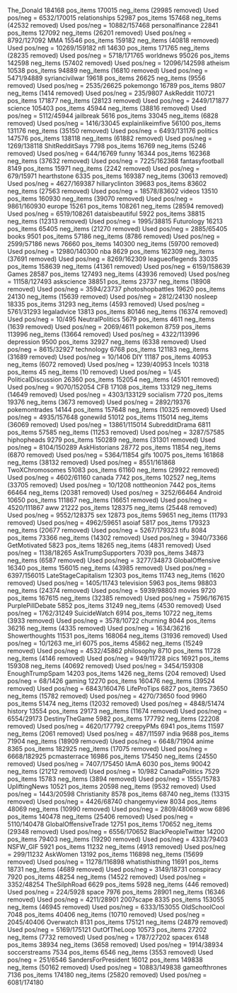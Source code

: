 The_Donald
184168 pos_items
170015 neg_items (29985 removed)
Used pos/neg = 6532/170015
relationships
52987 pos_items
157468 neg_items (42532 removed)
Used pos/neg = 10882/157468
personalfinance
22841 pos_items
127092 neg_items (26201 removed)
Used pos/neg = 8792/127092
MMA
15546 pos_items
159182 neg_items (40818 removed)
Used pos/neg = 10269/159182
nfl
14630 pos_items
171765 neg_items (28235 removed)
Used pos/neg = 5718/171765
worldnews
95026 pos_items
142598 neg_items (57402 removed)
Used pos/neg = 12096/142598
atheism
10538 pos_items
94889 neg_items (16810 removed)
Used pos/neg = 5471/94889
syriancivilwar
19618 pos_items
26625 neg_items (9556 removed)
Used pos/neg = 2535/26625
pokemongo
16789 pos_items
9807 neg_items (1414 removed)
Used pos/neg = 235/9807
AskReddit
110721 pos_items
171877 neg_items (28123 removed)
Used pos/neg = 2449/171877
science
105403 pos_items
45944 neg_items (38816 removed)
Used pos/neg = 5112/45944
jailbreak
5616 pos_items
33045 neg_items (6828 removed)
Used pos/neg = 1416/33045
explainlikeimfive
56100 pos_items
131176 neg_items (35150 removed)
Used pos/neg = 6493/131176
politics
147576 pos_items
138118 neg_items (61882 removed)
Used pos/neg = 1269/138118
ShitRedditSays
7798 pos_items
16769 neg_items (5246 removed)
Used pos/neg = 644/16769
funny
16344 pos_items
162368 neg_items (37632 removed)
Used pos/neg = 7225/162368
fantasyfootball
8149 pos_items
15971 neg_items (2242 removed)
Used pos/neg = 679/15971
hearthstone
6335 pos_items
169387 neg_items (30613 removed)
Used pos/neg = 4627/169387
hillaryclinton
39683 pos_items
83602 neg_items (27563 removed)
Used pos/neg = 18578/83602
videos
13510 pos_items
160930 neg_items (39070 removed)
Used pos/neg = 9861/160930
europe
15261 pos_items
108261 neg_items (28594 removed)
Used pos/neg = 6519/108261
dataisbeautiful
5922 pos_items
38815 neg_items (12313 removed)
Used pos/neg = 1995/38815
Futurology
16213 pos_items
65405 neg_items (21270 removed)
Used pos/neg = 2885/65405
books
9501 pos_items
57186 neg_items (8786 removed)
Used pos/neg = 2599/57186
news
76660 pos_items
140300 neg_items (59700 removed)
Used pos/neg = 12980/140300
nba
8629 pos_items
162309 neg_items (37691 removed)
Used pos/neg = 8269/162309
leagueoflegends
33035 pos_items
158639 neg_items (41361 removed)
Used pos/neg = 6159/158639
Games
28587 pos_items
127493 neg_items (43936 removed)
Used pos/neg = 11158/127493
askscience
38851 pos_items
23737 neg_items (18908 removed)
Used pos/neg = 3594/23737
photoshopbattles
19620 pos_items
24130 neg_items (15639 removed)
Used pos/neg = 2812/24130
nosleep
18335 pos_items
31293 neg_items (4593 removed)
Used pos/neg = 5761/31293
legaladvice
13813 pos_items
80146 neg_items (16374 removed)
Used pos/neg = 10/495
NeutralPolitics
5679 pos_items
4611 neg_items (1639 removed)
Used pos/neg = 2069/4611
pokemon
8759 pos_items
113996 neg_items (13664 removed)
Used pos/neg = 4322/113996
depression
9500 pos_items
32927 neg_items (6338 removed)
Used pos/neg = 8615/32927
technology
6768 pos_items
121183 neg_items (31689 removed)
Used pos/neg = 10/1406
DIY
11187 pos_items
40953 neg_items (6072 removed)
Used pos/neg = 1239/40953
Incels
10318 pos_items
45 neg_items (10 removed)
Used pos/neg = 1/45
PoliticalDiscussion
26360 pos_items
152054 neg_items (45101 removed)
Used pos/neg = 9070/152054
CFB
17108 pos_items
133129 neg_items (14649 removed)
Used pos/neg = 4303/133129
socialism
7720 pos_items
19376 neg_items (3673 removed)
Used pos/neg = 2892/19376
pokemontrades
14144 pos_items
157648 neg_items (10325 removed)
Used pos/neg = 4935/157648
gonewild
51012 pos_items
115014 neg_items (36069 removed)
Used pos/neg = 13861/115014
SubredditDrama
6811 pos_items
57585 neg_items (11253 removed)
Used pos/neg = 3287/57585
hiphopheads
9279 pos_items
150289 neg_items (31301 removed)
Used pos/neg = 8104/150289
AskHistorians
28772 pos_items
11854 neg_items (6870 removed)
Used pos/neg = 5364/11854
gifs
10075 pos_items
161868 neg_items (38132 removed)
Used pos/neg = 8551/161868
TwoXChromosomes
51083 pos_items
61160 neg_items (29922 removed)
Used pos/neg = 4602/61160
canada
7742 pos_items
102527 neg_items (33705 removed)
Used pos/neg = 10/1208
nottheonion
7442 pos_items
66464 neg_items (20381 removed)
Used pos/neg = 3252/66464
Android
10650 pos_items
111867 neg_items (16651 removed)
Used pos/neg = 4520/111867
aww
21222 pos_items
128375 neg_items (25448 removed)
Used pos/neg = 9552/128375
sex
12873 pos_items
59651 neg_items (11793 removed)
Used pos/neg = 4962/59651
asoiaf
5817 pos_items
179323 neg_items (20677 removed)
Used pos/neg = 5267/179323
tifu
8084 pos_items
73366 neg_items (14302 removed)
Used pos/neg = 3940/73366
GetMotivated
5823 pos_items
18265 neg_items (4831 removed)
Used pos/neg = 1138/18265
AskTrumpSupporters
7039 pos_items
34873 neg_items (6587 removed)
Used pos/neg = 3277/34873
GlobalOffensive
16340 pos_items
156015 neg_items (43985 removed)
Used pos/neg = 6397/156015
LateStageCapitalism
12303 pos_items
11743 neg_items (1620 removed)
Used pos/neg = 1405/11743
television
5963 pos_items
98803 neg_items (24374 removed)
Used pos/neg = 5939/98803
movies
9720 pos_items
167615 neg_items (32385 removed)
Used pos/neg = 7596/167615
PurplePillDebate
5852 pos_items
31249 neg_items (4530 removed)
Used pos/neg = 1762/31249
SuicideWatch
6914 pos_items
10722 neg_items (3933 removed)
Used pos/neg = 3578/10722
churning
8044 pos_items
36216 neg_items (4335 removed)
Used pos/neg = 1634/36216
Showerthoughts
11531 pos_items
168064 neg_items (31936 removed)
Used pos/neg = 10/1263
me_irl
6075 pos_items
45862 neg_items (15249 removed)
Used pos/neg = 4532/45862
philosophy
8710 pos_items
11728 neg_items (4146 removed)
Used pos/neg = 949/11728
pics
16921 pos_items
159308 neg_items (40692 removed)
Used pos/neg = 3454/159308
EnoughTrumpSpam
14203 pos_items
1426 neg_items (204 removed)
Used pos/neg = 68/1426
gaming
12270 pos_items
160476 neg_items (39524 removed)
Used pos/neg = 6843/160476
LifeProTips
6827 pos_items
73650 neg_items (15782 removed)
Used pos/neg = 4270/73650
food
9960 pos_items
51474 neg_items (12032 removed)
Used pos/neg = 4848/51474
history
13554 pos_items
29173 neg_items (11674 removed)
Used pos/neg = 6554/29173
DestinyTheGame
5982 pos_items
177792 neg_items (22208 removed)
Used pos/neg = 4620/177792
creepyPMs
6941 pos_items
11597 neg_items (2061 removed)
Used pos/neg = 487/11597
india
9688 pos_items
71904 neg_items (18909 removed)
Used pos/neg = 6648/71904
anime
8365 pos_items
182925 neg_items (17075 removed)
Used pos/neg = 6668/182925
pcmasterrace
16986 pos_items
175450 neg_items (24550 removed)
Used pos/neg = 7407/175450
IAmA
6030 pos_items
90042 neg_items (21212 removed)
Used pos/neg = 10/982
CanadaPolitics
7529 pos_items
15783 neg_items (3894 removed)
Used pos/neg = 1555/15783
UpliftingNews
10521 pos_items
20598 neg_items (9532 removed)
Used pos/neg = 1443/20598
Christianity
8578 pos_items
68740 neg_items (13315 removed)
Used pos/neg = 4426/68740
changemyview
8034 pos_items
48069 neg_items (10990 removed)
Used pos/neg = 2809/48069
wow
6896 pos_items
140478 neg_items (25406 removed)
Used pos/neg = 5110/140478
GlobalOffensiveTrade
12751 pos_items
170652 neg_items (29348 removed)
Used pos/neg = 6556/170652
BlackPeopleTwitter
14200 pos_items
79403 neg_items (19290 removed)
Used pos/neg = 4333/79403
NSFW_GIF
5921 pos_items
11232 neg_items (4913 removed)
Used pos/neg = 299/11232
AskWomen
13192 pos_items
116898 neg_items (15699 removed)
Used pos/neg = 11278/116898
whatisthisthing
11691 pos_items
18731 neg_items (4689 removed)
Used pos/neg = 3149/18731
conspiracy
7920 pos_items
48254 neg_items (14522 removed)
Used pos/neg = 3352/48254
TheSilphRoad
6629 pos_items
5928 neg_items (446 removed)
Used pos/neg = 224/5928
space
7976 pos_items
28901 neg_items (16346 removed)
Used pos/neg = 4211/28901
2007scape
8335 pos_items
153055 neg_items (46945 removed)
Used pos/neg = 6333/153055
OldSchoolCool
7048 pos_items
40406 neg_items (10710 removed)
Used pos/neg = 2045/40406
Overwatch
8131 pos_items
175121 neg_items (24879 removed)
Used pos/neg = 5169/175121
OutOfTheLoop
10573 pos_items
27202 neg_items (7732 removed)
Used pos/neg = 1787/27202
spacex
6148 pos_items
38934 neg_items (3658 removed)
Used pos/neg = 1914/38934
soccerstreams
7534 pos_items
6546 neg_items (3553 removed)
Used pos/neg = 251/6546
SandersForPresident
16012 pos_items
149838 neg_items (50162 removed)
Used pos/neg = 10883/149838
gameofthrones
7136 pos_items
174180 neg_items (25820 removed)
Used pos/neg = 6081/174180
